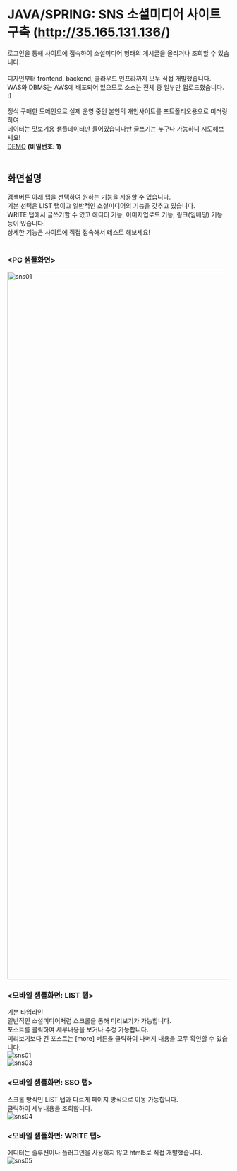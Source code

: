 # JAVA/SPRING: SNS 소셜미디어 사이트 구축 (http://35.165.131.136/)

로그인을 통해 사이트에 접속하여 소셜미디어 형태의 게시글을 올리거나 조회할 수 있습니다.<br />
<br />
디자인부터 frontend, backend, 클라우드 인프라까지 모두 직접 개발했습니다.<br />
WAS와 DBMS는 AWS에 배포되어 있으므로 소스는 전체 중 일부만 업로드했습니다. :)<br />
<br />
정식 구매한 도메인으로 실제 운영 중인 본인의 개인사이트를 포트폴리오용으로 미러링하여<br />
데이터는 맛보기용 샘플데이터만 들어있습니다만 글쓰기는 누구나 가능하니 시도해보세요!<br />
[DEMO](http://35.165.131.136/) <b>(비밀번호: 1)</b><br />
<br />

## 화면설명
검색버튼 아래 탭을 선택하여 원하는 기능을 사용할 수 있습니다.<br />
기본 선택은 LIST 탭이고 일반적인 소셜미디어의 기능을 갖추고 있습니다.<br />
WRITE 탭에서 글쓰기할 수 있고 에디터 기능, 이미지업로드 기능, 링크(임베딩) 기능 등이 있습니다.<br />
상세한 기능은 사이트에 직접 접속해서 테스트 해보세요!<br />
<br />

### <PC 샘플화면>
<p align="left">
	<img width="1600" alt="sns01" src="https://github.com/user-attachments/assets/50fcad4a-4665-4c80-aafe-ea0cb28cf716">
</p>

### <모바일 샘플화면: LIST 탭>
기본 타임라인<br />
일반적인 소셜미디어처럼 스크롤을 통해 미리보기가 가능합니다.<br />
포스트를 클릭하여 세부내용을 보거나 수정 가능합니다.<br />
미리보기보다 긴 포스트는 [more] 버튼을 클릭하여 나머지 내용을 모두 확인할 수 있습니다.<br />
![sns01](https://github.com/user-attachments/assets/ee73d74c-1341-41b1-a0a8-f3b65af92ec2)
<br />
![sns03](https://github.com/user-attachments/assets/91773196-3a2d-42bf-b8b5-fb58a9e59f0c)
<br />

### <모바일 샘플화면: SSO 탭>
스크롤 방식인 LIST 탭과 다르게 페이지 방식으로 이동 가능합니다.<br />
클릭하여 세부내용을 조회합니다.<br />
![sns04](https://github.com/user-attachments/assets/0d952952-940b-439a-a20c-a668f914058a)
<br />

### <모바일 샘플화면: WRITE 탭>
에디터는 솔루션이나 플러그인을 사용하지 않고 html5로 직접 개발했습니다.<br />
![sns05](https://github.com/user-attachments/assets/a04942a4-4777-48c9-86d2-688cdfaf174c)
<br />
